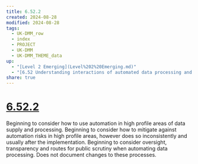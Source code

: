 ```yaml
---
title: 6.52.2
created: 2024-08-28
modified: 2024-08-28
tags:
  - UK-DMM_row
  - index
  - PROJECT
  - UK-DMM
  - UK-DMM_THEME_data
up:
  - "[Level 2 Emerging](Level%202%20Emerging.md)"
  - "[6.52 Understanding interactions of automated data processing and ethical data practices](6.52%20Understanding%20interactions%20of%20automated%20data%20processing%20and%20ethical%20data%20practices.md)"
share: true
---
```

# [6.52.2](6.52.2.md)

Beginning to consider how to use automation in high profile areas of data supply and processing. Beginning to consider how to mitigate against automation risks in high profile areas, however does so inconsistently and usually after the implementation. Beginning to consider oversight, transparency and routes for public scrutiny when automating data processing. Does not document changes to these processes.
